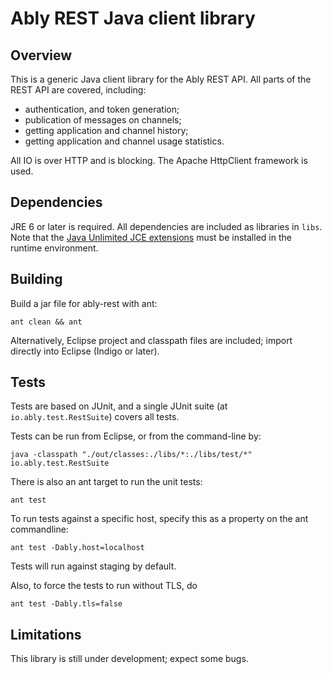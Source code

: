 # Ably REST Java client library

## Overview

This is a generic Java client library for the Ably REST API. All parts of the
REST API are covered, including:

* authentication, and token generation;
* publication of messages on channels;
* getting application and channel history;
* getting application and channel usage statistics.

All IO is over HTTP and is blocking. The Apache HttpClient framework is used.

## Dependencies

JRE 6 or later is required.
All dependencies are included as libraries in `libs`.
Note that the [Java Unlimited JCE extensions](http://www.oracle.com/technetwork/java/javase/downloads/jce-7-download-432124.html)
must be installed in the runtime environment.

## Building

Build a jar file for ably-rest with ant:

    ant clean && ant

Alternatively, Eclipse project and classpath files are included; import directly into Eclipse
(Indigo or later).

## Tests

Tests are based on JUnit, and a single JUnit suite (at `io.ably.test.RestSuite`)
covers all tests.

Tests can be run from Eclipse, or from the command-line by:

    java -classpath "./out/classes:./libs/*:./libs/test/*" io.ably.test.RestSuite

There is also an ant target to run the unit tests:

    ant test

To run tests against a specific host, specify this as a property on the ant commandline:

    ant test -Dably.host=localhost

Tests will run against staging by default.

Also, to force the tests to run without TLS, do

    ant test -Dably.tls=false

## Limitations

This library is still under development; expect some bugs.
